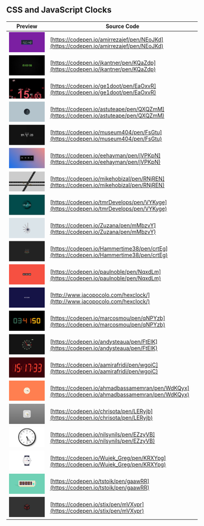 ## CSS and JavaScript Clocks
|  Preview   | Source Code  |
|  ----  | ----  |
| ![](0/screenshot.png)  | [https://codepen.io/amirrezajef/pen/NEoJKd](https://codepen.io/amirrezajef/pen/NEoJKd) |
| ![](1/screenshot.png)  | [https://codepen.io/jkantner/pen/KQaZdp](https://codepen.io/jkantner/pen/KQaZdp) |
| ![](2/screenshot.png)  | [https://codepen.io/ge1doot/pen/EaOxvR](https://codepen.io/ge1doot/pen/EaOxvR) |
| ![](3/screenshot.png)  | [https://codepen.io/astuteape/pen/QXQZmM](https://codepen.io/astuteape/pen/QXQZmM) |
| ![](4/screenshot.png)  | [https://codepen.io/museum404/pen/FsGtu](https://codepen.io/museum404/pen/FsGtu) |
| ![](5/screenshot.png)  | [https://codepen.io/eehayman/pen/jVPKpN](https://codepen.io/eehayman/pen/jVPKpN) |
| ![](6/screenshot.png)  | [https://codepen.io/mikehobizal/pen/RNjREN](https://codepen.io/mikehobizal/pen/RNjREN) |
| ![](7/screenshot.png)  | [https://codepen.io/tmrDevelops/pen/VYKyge](https://codepen.io/tmrDevelops/pen/VYKyge) |
| ![](8/screenshot.png)  | [https://codepen.io/Zuzana/pen/mMbzvY](https://codepen.io/Zuzana/pen/mMbzvY) |
| ![](9/screenshot.png)  | [https://codepen.io/Hammertime38/pen/crtEg](https://codepen.io/Hammertime38/pen/crtEg) |
| ![](10/screenshot.png)  | [https://codepen.io/paulnoble/pen/NqxdLm](https://codepen.io/paulnoble/pen/NqxdLm) |
| ![](11/screenshot.png)  | [http://www.jacopocolo.com/hexclock/](http://www.jacopocolo.com/hexclock/) |
| ![](12/screenshot.png)  | [https://codepen.io/marcosmou/pen/qNPYzb](https://codepen.io/marcosmou/pen/qNPYzb) |
| ![](13/screenshot.png)  | [https://codepen.io/andysteaua/pen/FtEIK](https://codepen.io/andysteaua/pen/FtEIK) |
| ![](14/screenshot.png)  | [https://codepen.io/aamirafridi/pen/wgoiC](https://codepen.io/aamirafridi/pen/wgoiC) |
| ![](15/screenshot.png)  | [https://codepen.io/ahmadbassamemran/pen/WdKQyx](https://codepen.io/ahmadbassamemran/pen/WdKQyx) |
| ![](16/screenshot.png)  | [https://codepen.io/chrisota/pen/LERyjb](https://codepen.io/chrisota/pen/LERyjb) |
| ![](17/screenshot.png)  | [https://codepen.io/nilsynils/pen/EZzyVB](https://codepen.io/nilsynils/pen/EZzyVB) |
| ![](18/screenshot.png)  | [https://codepen.io/Wujek_Greg/pen/KRXYpg](https://codepen.io/Wujek_Greg/pen/KRXYpg) |
| ![](19/screenshot.png)  | [https://codepen.io/tstoik/pen/gaawRR](https://codepen.io/tstoik/pen/gaawRR) |
| ![](20/screenshot.png)  | [https://codepen.io/stix/pen/mVXypr](https://codepen.io/stix/pen/mVXypr) |
